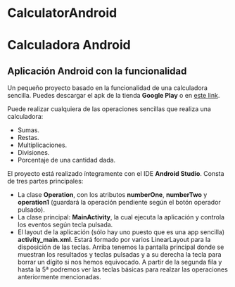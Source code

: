# CalculatorAndroid
<h1>Calculadora Android</h1>
<h2>Aplicación Android con la funcionalidad</h2>

<p>Un pequeño proyecto basado en la funcionalidad de una calculadora sencilla. Puedes descargar el apk de la tienda <b>Google Play</b> o en <a href="https://play.google.com/store/apps/details?id=com.mapasgoogle.javi.calculator">este link</a>.</p>
<p>Puede realizar cualquiera de las operaciones sencillas que realiza una calculadora: </p>
<ul>
  <li>Sumas.</li>
  <li>Restas.</li>
  <li>Multiplicaciones.</li>
  <li>Divisiones.</li>
  <li>Porcentaje de una cantidad dada.</li>
</ul>

<p>El proyecto está realizado íntegramente con el IDE <b>Android Studio</b>. Consta de tres partes principales: </p>
<ul>
  <li>La clase <b>Operation</b>, con los atributos <b>numberOne</b>, <b>numberTwo</b> y <b>operation1</b> (guardará la operación pendiente según el botón operador pulsado).</li>
  <li>La clase principal: <b>MainActivity</b>, la cual ejecuta la aplicación y controla los eventos según tecla pulsada.</li>
  <li>El layout de la aplicación (sólo hay uno puesto que es una app sencilla) <b>activity_main.xml</b>. Estará formado por varios LinearLayout para la disposición de las teclas. Arriba tenemos la pantalla principal donde se muestran los resultados y teclas pulsadas y a su derecha la tecla para borrar un dígito si nos hemos equivocado. A partir de la segunda fila y hasta la 5ª podremos ver las teclas básicas para realzar las operaciones anteriormente mencionadas.</li>
</ul>

